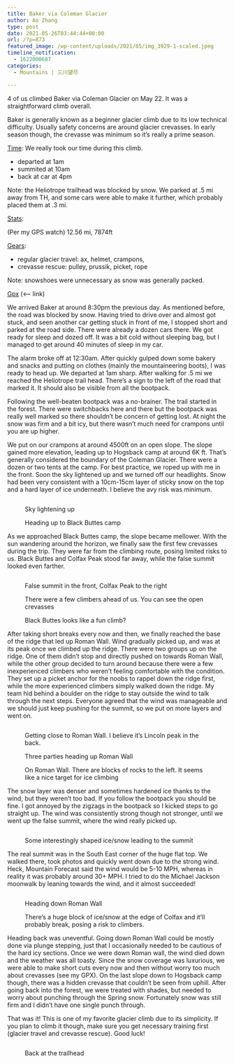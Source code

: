 ```yaml
---
title: Baker via Coleman Glacier
author: Ao Zhang
type: post
date: 2021-05-26T03:44:44+00:00
url: /?p=873
featured_image: /wp-content/uploads/2021/05/img_3929-1-scaled.jpeg
timeline_notification:
  - 1622000687
categories:
  - Mountains | 三川望尽

---
```

4 of us climbed Baker via Coleman Glacier on May 22. It was a straightforward climb overall.

Baker is generally known as a beginner glacier climb due to its low technical difficulty. Usually safety concerns are around glacier crevasses. In early season though, the crevasse was minimum so it&#8217;s really a prime season.

<span style="text-decoration:underline;">Time</span>: We really took our time during this climb.

<ul class="wp-block-list">
  <li>
    departed at 1am
  </li>
  <li>
    summited at 10am
  </li>
  <li>
    back at car at 4pm
  </li>
</ul>

Note: the Heliotrope trailhead was blocked by snow. We parked at .5 mi away from TH, and some cars were able to make it further, which probably placed them at .3 mi.



<span style="text-decoration:underline;">Stats</span>:

(Per my GPS watch) 12.56 mi, 7874ft



<span style="text-decoration:underline;">Gears</span>:

<ul class="wp-block-list">
  <li>
    regular glacier travel: ax, helmet, crampons,
  </li>
  <li>
    crevasse rescue: pulley, prussik, picket, rope
  </li>
</ul>

Note: snowshoes were unnecessary as snow was generally packed.



<span style="text-decoration:underline;"><a href="https://www.gaiagps.com/map/?loc=15.0/-121.8347/48.7742&trackId=9c9f7c420398ca688b37f45fbd6ef212">Gpx</a></span> (<&#8211; link)



We arrived Baker at around 8:30pm the previous day. As mentioned before, the road was blocked by snow. Having tried to drive over and almost got stuck, and seen another car getting stuck in front of me, I stopped short and parked at the road side. There were already a dozen cars there. We got ready for sleep and dozed off. It was a bit cold without sleeping bag, but I managed to get around 40 minutes of sleep in my car.

The alarm broke off at 12:30am. After quickly gulped down some bakery and snacks and putting on clothes (mainly the mountaineering boots), I was ready to head up. We departed at 1am sharp. After walking for .5 mi we reached the Heliotrope trail head. There&#8217;s a sign to the left of the road that marked it. It should also be visible from all the bootpack.

Following the well-beaten bootpack was a no-brainer. The trail started in the forest. There were switchbacks here and there but the bootpack was really well marked so there shouldn&#8217;t be concern of getting lost. At night the snow was firm and a bit icy, but there wasn&#8217;t much need for crampons until you are up higher.

We put on our crampons at around 4500ft on an open slope. The slope gained more elevation, leading up to Hogsback camp at around 6K ft. That&#8217;s generally considered the boundary of the Coleman Glacier. There were a dozen or two tents at the camp. For best practice, we roped up with me in the front. Soon the sky lightened up and we turned off our headlights. Snow had been very consistent with a 10cm-15cm layer of sticky snow on the top and a hard layer of ice underneath. I believe the avy risk was minimum.<figure class="wp-block-image size-large">

<img decoding="async" src="http://wp.docker.localhost:8000/wp-content/uploads/2021/05/img_3846-1.jpeg?w=1024" alt="" class="wp-image-883" /> <figcaption>Sky lightening up</figcaption></figure> <figure class="wp-block-image size-large"><img decoding="async" src="http://wp.docker.localhost:8000/wp-content/uploads/2021/05/img_3848-1.jpeg?w=1024" alt="" class="wp-image-887" /><figcaption>Heading up to Black Buttes camp</figcaption></figure> 

As we approached Black Buttes camp, the slope became mellower. With the sun wandering around the horizon, we finally saw the first few crevasses during the trip. They were far from the climbing route, posing limited risks to us. Black Buttes and Colfax Peak stood far away, while the false summit looked even farther.<figure class="wp-block-image size-large">

<img decoding="async" src="http://wp.docker.localhost:8000/wp-content/uploads/2021/05/img_3849-1.jpeg?w=1024" alt="" class="wp-image-885" /> <figcaption>False summit in the front, Colfax Peak to the right</figcaption></figure> <figure class="wp-block-image"><img decoding="async" src="https://lh3.googleusercontent.com/6Wubm9Jog6Fx-wCEVqJftVb4eyTZoZm6tas1S4HI5RyLf1lqb5Ms3mvNOJ7eVf68H_MhB4wNMkfUK-oLMakvk-uNupK3a2Rj5wd5Gq33tyKgb72_Fo6jkGeqgQDaoZeRFGCxNV0p5DOpO_P_MXNLbTSRa6ukat6QAsgjV7WDIMeFlFjVLKeYr6wHc0GIe10mRz8waT_kdqbth34CqNWeNHqy5WEDtbH96UOfkh9QRHCFOp3lacN4QHSEeLlHrHvfzkNxSZ0aNz9uID5r5Qrf08rcfkV4s35IaRnuwknPL9aOxBH1PvN73AGnRyIuEK9c_GwSlt49m0IkSJCtH9J5weXW-YQh1Y57L5XJCrpfFfM2A0uwEW4QiRecircDJ1Y-GgAryVhe8PBH08T1i5u0u4v2lPwWNZAX4BdmRKNZrN68ir6Qed167_4tMLM3GFzBFHuDTydiIJY_X_6z2wo0LeX0lAjuLsPDd5RNGYZUY9hRGSNWPZsJhmzE-U53LXWhGhENvq9XZnCVyFEUonx8T1r9X-2pxQt80e7OZ6qNKkVzlzBHuZgCrBHdI3CreVnmBUlsZnT0y2bDY937-ujJ_qE5v-GnEW21lDACucr7WJmOo7fWKV0QBKG3fUMeNqyejk_vxgl6MI4KG050QaTt7OHN4908pUcMhSvWAJOgGW3gAyJYYNDM3LW4cY7gbOEy9uHmy5hUuDv7lSuk1k15sEinkQ=w2376-h1782-no?authuser=0" alt="" /><figcaption>There were a few climbers ahead of us. You can see the open crevasses</figcaption></figure> <figure class="wp-block-image"><img decoding="async" src="https://lh3.googleusercontent.com/Ccln4NVcKjulLaRnmBeeQRoAELD00jZD5pHPLDN1FUmifQzyG-N47RbdGm0gP7_iO27QBWQb_uaWu9NeSEGdAQ6eniwZYSSxfZmfwdbx06P7tboCC-Fo8huPcsvdAJUlhwzhKBTaGYzEHLXRZkIeoGF9_RTubcEGTd6Te9RJCTCkmi9lmn7GDnC5t58nnsSM0gWUmsVWcpFzPyQKPXVKmsj_yIBbpAwTWwM6FL90UbkrXYbbVXAJ0BZQf6XqiDtqSA4colODGh0kCSAjt_0y-yMTDDKf4ux80e3XZo6A-dPdypTBzuyalpChKECLTwXZkczF0hCeKL186w_BQ1PO7Cy7ptQTmIVvv_1IqV-w5fVOWByK5N-AMbrcp9sH1OwZ6dFiQS5Fvo61_cdPim-NoM36bKDPtvDHcUoQUhnYDnkF2XO_dk9aKoue-_UHhqWqJ2B91lsKHkZRwV8TxqCnpiM7mMbWjwfVv4eJOUEkrFotnP68qC5sQt_aNMecMKb1W_maIcZSF3ErAslmkjqTKUpLgH7yUGP7srPJibio05Fk20iu4J1-sqYMzJya_rVD44c1wrvFgYfU5cCWWR-YB2wLz7TW4Yn1aSZjwElVUTZbH-VFTEYQo6b6HvqHAleOyPKs47DUK9JHE1CseeD0GkiblchOBG9vATseqpI6AH4zd18jyg5FbIZ3TfNB0DMMKlztKQOXuJwe7u1WpdV5NI5V5g=w2376-h1782-no?authuser=0" alt="" /><figcaption>Black Buttes looks like a fun climb?</figcaption></figure> 

After taking short breaks every now and then, we finally reached the base of the ridge that led up Roman Wall. Wind gradually picked up, and was at its peak once we climbed up the ridge. There were two groups up on the ridge. One of them didn&#8217;t stop and directly pushed on towards Roman Wall, while the other group decided to turn around because there were a few inexperienced climbers who weren&#8217;t feeling comfortable with the condition. They set up a picket anchor for the noobs to rappel down the ridge first, while the more experienced climbers simply walked down the ridge. My team hid behind a boulder on the ridge to stay outside the wind to talk through the next steps. Everyone agreed that the wind was manageable and we should just keep pushing for the summit, so we put on more layers and went on.<figure class="wp-block-image">

<img decoding="async" src="https://lh3.googleusercontent.com/3Pip0Y627PcVZ2yKq_LyzT_dV785LtTd5dtai3q1JF17fHDQAXk8N7qYiToHzMHPRBVaZ18bZlgQwMT4f76GVacFYqcADxtTHXytOKt-yCMmdjJRdHOByO9UhdqhuW7m0E_hmw5PkTvnvHGF1TvNMir39t45Ba63ajqnQvk_r6ROm6-QYQ5lMWSm83gQjHqXj-pHn5LXhN42o8aJ6Oh6T7589h6twBewVOe4XCJpJkdwcdv32yBos8CYmaOthWGtYG4wtM6q0GFAj9fdkoUMgJToA-Iw-3Cv68VMgYNfiWdmIA-JRdfh3-csBeKhEkwDWuRCUh-afKmWSfD1TUx1EqFmuc1VdzqSkq0w_j5QM018KwG1owfY05Eh_w7YI9Pkrx5X0_Q0wj124q5cl8T1W56eaGMXVokFFo2CGX6DOXxi-6uu4WJ3hPbsv48kq4D66vpgjoiCx4Sj0iJLIJdtT_WUe3A7VnVXXrMCe8LZwbSRjkyvNkrD82be8XFHlaKxu9vjEJczRI0TpOqW6WRPtqLoYCQx-BbyUO2GbUhfpevvtgwiCSAhSBH4UkhfZNwyQylR9A_2X4M_nDXDbsTmszGpfd58n2OtffvpSWi3CxRj5-KVL3OTzXxFnNzG8d57PSlptUYBS-NvQd9dVBEQyND6gVKzRLDcG-xHobTRy0UPiyP4eW9z5dZ-l3pX42IQeles1lLzv9sCaWlha-83gGR58g=w2376-h1782-no?authuser=0" alt="" /> </figure> <figure class="wp-block-image"><img decoding="async" src="https://lh3.googleusercontent.com/55BaTMudqlZpaQxCvg94NZWZd6TSYscmNMQ6HWgC8d4WEaLxmKiwuhP2LqkkYgxqEB7aH1u2ADzLd49Go0QsFNbRHP5CJciAbNotTgTG_Jo9M9D0RKPK_N17_kRpt0aZ3dydMF1BILPdBEKaDld41Q946_6tU7gNvIXmh1PD4lJjRCkuu5JcUe2PyXQ-mx8TBLcbEPGTENxfoYVbcaXh9swzSaFKPIOImuvFRfprHUO4exXOfFDDLHsBYcqbOli8wdaufMBSiWbHVvhVysASJV5O_pAgEUYYAPDYj4yRDbrKkXC6PV-bQ6evpx8pRMIUmAVXi-_QtioIuwd-AtG8HLGw18TPIcmVNDKgbvPkwmpGZ4aH8X7n2bGe9ZWyEU-6JRqPihbosTSHCWoBojDTgqgmS2LGLhbmUg_CmOdxBTTwms7QzX_xb61gnzRWaHnBjuv2ru0m5Zs040Tecarb0qla_kVAyhYxRAlghAXEGxp1wWou4CyY47aNjipyLqkNcVJ0FHfVLPi-sWsV1KSThS5Rbi6KFBuh6WdKj5cEqtMiHSbkV59CCJaPb6PwTBbQF_EaHNMonUEjPKY_Rmr3upL_P4uhtjFL_55jICBNkntx-p1Cn_rwYkrBBTpZ2XN0Nrs-k_apz8ItEPYzDnOU3-ahDGi6TBXWqLNs3AXaDXjIAUroVwnQWl9bR1y2i-QWEWHsfMKVzSgiPt8eTFuGtgBKxw=w2376-h1782-no?authuser=0" alt="" /><figcaption>Getting close to Roman Wall. I believe it&#8217;s Lincoln peak in the back.</figcaption></figure> <figure class="wp-block-image"><img decoding="async" src="https://lh3.googleusercontent.com/Ul8mL8krqLUlH55RgD-3nx1pkWp-5PX7GBuJPUKVSJW_qLK8-bq_bH6qp95gb9VLjU3sz6CFHa2NU7xwVVpEYEv3GWcgwHvpfBXRzVXK66Qd5qeAHLaQlpzOiqTLedv0GsqQFiTuk90qdEHwi24UTqHchNT-aqqp347mv6CtNxldNltyakep8gzbxcUyDDmPohSeMjQz_gOn6_CV1UCkIeOioh_U74SOYjgvxAPY0soMJEWMKdxSvdse0tFZ5SWiNN2zJOPjhqxHEBttvRiXUnswv-lLEGRY1nLoetiaE-hUmxG-y2sNu4et7AmIVUVmBA0q8eXpUBFAPdMGqXdak53bHezhNIyZxxv63bi9N75LOZVaPCast0cKV6IxJuHK-S2BpUmqHM_laRPN0vB7ctBRfrHF4NELBiAKvKBLeUcyJcSKkQs1j2EQMxyeOR58VGhUJ_sHy-dl2PiT2XFoJmgDIefbPSKGLG4fzfwsY5HHa4BdrAzrKcTWbBXeYvMTIGi8w1mkmjqcU5jbqjrZ1tYn3qcqkPi4GyBUw31PDNBTtTgVfh5ZwUM06Rn8XlzCIB6RtqFhaEy1b1U9goPcqU4f_UA7S3R4Ohqr_-K8A1mcNdKdcIf5Q6JdMi8Bgil4SUgvj43VNDq_yLejVnV-P0V0YbM3sxYWAwG_xcG-s4YgvzaHFnDZi4R-ur9RUApQ55PXzPHCLb1QEg4OWQ6o6LvPIQ=w2376-h1782-no?authuser=0" alt="" /><figcaption>Three parties heading up Roman Wall</figcaption></figure> <figure class="wp-block-image"><img decoding="async" src="https://lh3.googleusercontent.com/1fm6Jdfq8ml_T3elsw9gTP1cbz4r4wJeKOie-mgfQoCVs4Y2KDnMj4z88PTssmPa7Db79y_9gyCk1TxfxFrXU9oGYDajjvWbU6gqMqjma67QVXcflLHgUWEQtFboCTi4i2Ev1k_qETqf-wW0xStmkSjaoLRH-dMGiOKrn4Fk4kwOfxXNQZ-B0uwaFtWbnDDzraShzvYvlWs3ls-_RGYpYrk8crZ1BkhgYeNUlCdO3tI5K2oiyy4xUGlsIV_YVMIbLT88hhcTyj_9ET7wUd4K_Lz_ICjIOTaplNLdiDXPO8kPbPNVGT0nEJzvJ9JZYlfzEyquHX4_BAfW4Xp0iWru5ej479t87VK7cUlzLoD71IzPRS4x6Ig_TpKI9QD8UexSVPOjSkEsjzvwqIaBC2HXfB_NF3bqOtOmJz9FrdhQqy1ufRttvGIiAb0k7RW-mWyogCy-pbfSOlpXs3w1OxVJx2hrL4fJaYepQEsWvAVPykSDXrwoNPU3_ybnz2-ZgXN3MiVHRB9sJBdx8GKnDTm6PpuPrlnRzwavAZMpFbFT8Qk6_lSYI9XOQ9m9P8R3eEkv3ccdHMu1jKKouROYU95rVX8ecJKzfQ_Hnr9S1_mgGWjOGZI3iFmMRE8I8T6wNMQtUXdGAU9vIaSrEKJRCLkLv7ZcSM1n0oZhkw2QUyHMTUsH5gF0-3w8ACriYc7MpCFH48YQlznABoPGzhR7F1KcUKCjDQ=w2376-h1782-no?authuser=0" alt="" /><figcaption>On Roman Wall. There are blocks of rocks to the left. It seems like a nice target for ice climbing</figcaption></figure> 

The snow layer was denser and sometimes hardened ice thanks to the wind, but they weren&#8217;t too bad. If you follow the bootpack you should be fine. I got annoyed by the zigzags in the bootpack so I kicked steps to go straight up. The wind was consistently strong though not stronger, until we went up the false summit, where the wind really picked up. 

<figure class="wp-block-image">

<img decoding="async" src="https://lh3.googleusercontent.com/DXsYsWD63ol4dbH7Ol_8Nk3tuvXfohB4VT23iy8VRFNgxTVxjWP855MOScsSD1xu1wtNUbCQvWKcrs6A9bLKvHOnCplL7Q8LboO-YeuvdGkd4W1a434VBp5fj6X2bAKcai0scYHfgdHwlJsBhd--yrE774-DN7eHpKZeqG-GvNz1pAXZU3QjdpmlLuXJZBYIqJ5kDZcRyB6LHPOFqsLWmKJ6LFHSfXEaKUO1dY9piqyqtw-23MKCZwX2wKEgvSdk1Uo1SLCbV9e4RYPsdk372qYYLTgnXGpNV88A8lZhTRifS3xdhfN9mNZUUccGok0R8H3_RoFP0aJaaxt9V_RIMH6x2wuwhSG9IyPjlQw94R_G-YFfwuxbdl5aDfcBTaUDAXLi13XtqRIuFi-muvcFcbAT_Fk43p5Q5BxCZLWvSOBkpwEcybxwY35IgOdLl2yK-7S-TyGTYPOyxieZTL2Bopn5LT18NE3lJU9GJxrY7Zlf1ewDPb0o7QSh_ynzh7RYSGv_x85W905SbmZC3GbHFIfuSsqMHddeWDugIYkqEgGpuToqQhsx6p8RQgrQvy_LeGZxTDQNuITpWNYPEIv13s6wJxMZg21TR6xDl95r7xsLjOd9JrN8GcAXXRSBXauVcFDiFHyxSzL4tSFSAju81CKIbdCWiR7wZElbi4FBhiXCkuO0g24QcNk-UguEnrsiMTA4vvCrC8ZsniKpksOw23lRbQ=w1194-h1782-no?authuser=0" alt="" /> <figcaption>Some interestingly shaped ice/snow leading to the summit</figcaption></figure> 

[][1]

The real summit was in the South East corner of the huge flat top. We walked there, took photos and quickly went down due to the strong wind. Heck, Mountain Forecast said the wind would be 5-10 MPH, whereas in reality it was probably around 30+ MPH. I tried to do the Michael Jackson moonwalk by leaning towards the wind, and it almost succeeded!<figure class="wp-block-image">

<img decoding="async" src="https://lh3.googleusercontent.com/ob3rT_I66g9LnuiKJy6oQeMYwLo2jxWmR01SIv8INiw5V-39VQBieKoWvgORI1siZPiqU0TY8x-YBV38QLAJQvn-GwC7k5_en74BqvJ_rUOk0wQgeF_o0Jwznt-q6f6tHHBj7vAUKZHV0aJXtCn0b2cdk27hJdZP-bmjslgUbpAeSnWRZg6_YOqNsVSO_eRCmBG_b_W46DhOpHq25J7CACFfadScoeNFlMZldy-thdud_58RwjVGMBwIHzgwBNpoSUAw8-aILuv3oD4vYsyBHqZma-FSzcZglRPJf8wsH4tF7ogO0gitoku7lBSPYSpe_kP37xtvHUKIV9AcsW5Nkm6rGRivobA9RH6jXCQrBL74euTL1ZBRnjTwhA4J1JEF-FS2oxfoWvQmgH11KqaxiOsLV-Kc8dYtW7phNtjhPgQabgukixfzmhTiVYIMUoe3BkLBWOpH1LO_55oHxB0gJmeJ9qjNjTLcG858RYyKekDtYAogosc1aQWk79jRdbAnwihA0w5zjRMXaV27OZLKMc9YjkShnYTcR14xFqfKE3opnAi8r6m31Dz7q9NFA-UHELJktPM2hkw6bKcoeXYtpEnzrBNZ-SlmHbKUvbZPMbX2QtTQ3dMur3ZE9pj_iEwdSp_P-KTMVmfAKq2mOdbH81mccN63dGTDbSlRpRVhhkm2TjYg2FdBXPpsn2WXJey75qC7aCjUH_9sKj0Bbpdh9hqIVw=w2640-h1782-no?authuser=0" alt="" /> <figcaption>Heading down Roman Wall</figcaption></figure> <figure class="wp-block-image"><img decoding="async" src="https://lh3.googleusercontent.com/jMugggT3n4tgm9EVWPtGn7rcw1o9kcPNqMZEsk-o62WFrSef0XIQxacPJ16mik2swiX7yCk4nSGDvGxRq5zC97dacJO31HgcIAF1_5xYZIMkQS4f7OgUdRHPuqHoMEWFSa37h3ES0GzemMKfVECpztOBVmH-PuVZsVEzF-UZPu2b2luUgrczDLzeyBxdzlNmigqLIWPbfoOe24ipY0jrxJAWIxZ5QHpxfGPdsgbhtKxTp_E9J_EFOcZeN8f1Ob7dqI0O3zTQAqXszO0s2sVtpc7o6E0qpilWM6tJtmEjBX3MZm3brILbbB0sfxoHsH7_xHgLqZYB8o96So5U9xBGISPA3G_sAR9osdaIHmqLT1BQxaMz0anf6ov_mPYFqR1phQXrT2JHi298RUygvhzIrQeDXVFHBVKncJJB3uQAlaWUiJvlokyxPo2VJrqd0AIXD37SI_iJOeHWfM8v_df1igxQaz-tjHdCpcftRXKEISLTv62MbtEb1JtS-UdIK1PsNyPQ6Ao5iUExWfBAgdUZLGTgDj-OdntMExH50y5eCXuMGWTLj0IFRYYH_QGdVryUk1vvVbjA2VjTlcm7fgkYEvutNsCjDPaE670gBRBA6Y5qdoiI6ARIV2O2q5uDJTvQBbQ6BPs2lAGMsieOCmXc2zglHUjuJOjGorM3Kmd7_SHUVS7bP4gpNSAqPgm2uXNr77DBKBcHzHDkQ_SyjhPd48Tkpg=w2376-h1782-no?authuser=0" alt="" /><figcaption>There&#8217;s a huge block of ice/snow at the edge of Colfax and it&#8217;ll probably break, posing a risk to climbers.</figcaption></figure> 



Heading back was uneventful. Going down Roman Wall could be mostly done via plunge stepping, just that I occasionally needed to be cautious of the hard icy sections. Once we were down Roman wall, the wind died down and the weather was all toasty. Since the snow coverage was luxurious, we were able to make short cuts every now and then without worry too much about crevasses (see my GPX). On the last slope down to Hogsback camp though, there was a hidden crevasse that couldn&#8217;t be seen from uphill. After going back into the forest, we were treated with shades, but needed to worry about punching through the Spring snow. Fortunately snow was still firm and I didn&#8217;t have one single punch through.

That was it! This is one of my favorite glacier climb due to its simplicity. If you plan to climb it though, make sure you get necessary training first (glacier travel and crevasse rescue). Good luck!<figure class="wp-block-image size-large">

<img decoding="async" src="http://wp.docker.localhost:8000/wp-content/uploads/2021/05/img_3929-1.jpeg?w=1024" alt="" class="wp-image-881" /> <figcaption>Back at the trailhead</figcaption></figure>

 [1]: https://photos.google.com/photo/AF1QipPzbk8v9EwX-wvFYRIQNRe2ScJaXuY1OLCcB-zI